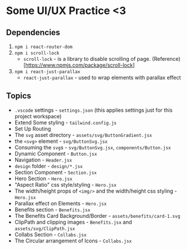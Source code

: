 # Some UI/UX Practice <3

## Dependencies

1. `npm i react-router-dom`
2. `npm i scroll-lock`
   - `scroll-lock` - is a library to disable scrolling of page. (Reference)[https://www.npmjs.com/package/scroll-lock]
3. `npm i react-just-parallax`
   - `react-just-parallax` - used to wrap elements with parallax effect

## Topics

- `.vscode` settings - `settings.json` (this applies settings just for this project workspace)
- Extend Some styling - `tailwind.config.js`
- Set Up Routing
- The `svg` asset directory - `assets/svg/ButtonGradient.jsx`
- the `<svg>` element - `svg/ButtonSvg.jsx`
- Consuming the `svg`s - `svg/ButtonSvg.jsx`, `components/Button.jsx`
- Dynamic Component - `Button.jsx`
- Navigation - `Header.jsx`
- `design` folder - `design/*.jsx`
- Section Component - `Section.jsx`
- Hero Section - `Hero.jsx`
- "Aspect Ratio" css style/styling - `Hero.jsx`
- The width/height props of `<img/>` and the width/height css styling - `Hero.jsx`
- Parallax effect on Elements - `Hero.jsx`
- Benefits section - `Benefits.jsx`
- The Benefits Card Background/Border - `assets/benefits/card-1.svg`
- ClipPath and clipping images - `Benefits.jsx` and `assets/svg/ClipPath.jsx`
- Collabs Section - `Collabs.jsx`
- The Circular arrangement of Icons - `Collabs.jsx`
